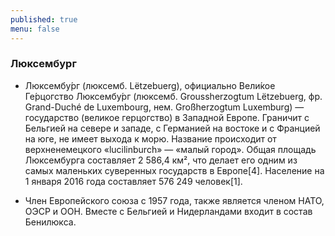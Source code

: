 ```yaml
---
published: true
menu: false
---
```

### Люксембург

- Люксембу́рг (люксемб. Lëtzebuerg), официально Вели́кое Ге́рцогство Люксембу́рг (люксемб. Groussherzogtum Lëtzebuerg, фр. Grand-Duché de Luxembourg, нем. Großherzogtum Luxemburg) — государство (великое герцогство) в Западной Европе. Граничит с Бельгией на севере и западе, с Германией на востоке и с Францией на юге, не имеет выхода к морю. Название происходит от верхненемецкого «lucilinburch» — «малый город». Общая площадь Люксембурга составляет 2 586,4 км², что делает его одним из самых маленьких суверенных государств в Европе[4]. Население на 1 января 2016 года составляет 576 249 человек[1].

- Член Европейского союза с 1957 года, также является членом НАТО, ОЭСР и ООН. Вместе с Бельгией и Нидерландами входит в состав Бенилюкса.
